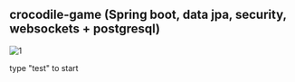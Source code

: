 ## crocodile-game (Spring boot, data jpa, security, websockets + postgresql)

![1](https://user-images.githubusercontent.com/23150134/52378453-c28d6800-2a78-11e9-813b-7bba0531ddcd.png)

type "test" to start
